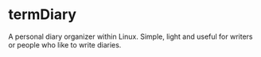 # termDiary


A personal diary organizer within Linux. Simple, light and useful for writers or people who like to write diaries.

